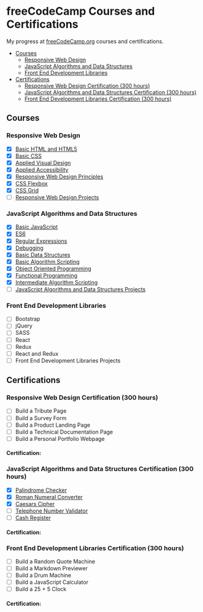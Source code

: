# freeCodeCamp Courses and Certifications

My progress at [freeCodeCamp.org](https://www.freecodecamp.org) courses and certifications.
- [Courses](#courses)
  - [Responsive Web Design](#responsive-web-design)
  - [JavaScript Algorithms and Data Structures](#javascript-algorithms-and-data-structures)
  - [Front End Development Libraries](#front-end-development-libraries)
- [Certifications](#certifications)
  - [Responsive Web Design Certification (300 hours)](#responsive-web-design-certification-300-hours)
  - [JavaScript Algorithms and Data Structures Certification (300 hours)](#javascript-algorithms-and-data-structures-certification-300-hours)
  - [Front End Development Libraries Certification (300 hours)](#front-end-development-libraries-certification-300-hours)

## Courses

### Responsive Web Design
- [x] [Basic HTML and HTML5](https://www.freecodecamp.org/learn/responsive-web-design/#basic-html-and-html5)
- [x] [Basic CSS](https://www.freecodecamp.org/learn/responsive-web-design/#basic-css)
- [x] [Applied Visual Design](https://www.freecodecamp.org/learn/responsive-web-design/#applied-visual-design)
- [x] [Applied Accessibility](https://www.freecodecamp.org/learn/responsive-web-design/#applied-accessibility)
- [x] [Responsive Web Design Principles](https://www.freecodecamp.org/learn/responsive-web-design/#responsive-web-design-principles)
- [x] [CSS Flexbox](https://www.freecodecamp.org/learn/responsive-web-design/#css-flexbox)
- [x] [CSS Grid](https://www.freecodecamp.org/learn/responsive-web-design/#css-grid)
- [ ] [Responsive Web Design Projects](https://www.freecodecamp.org/learn/responsive-web-design/#responsive-web-design-projects)

### JavaScript Algorithms and Data Structures
- [x] [Basic JavaScript](https://www.freecodecamp.org/learn/javascript-algorithms-and-data-structures/#basic-javascript)
- [x] [ES6](https://www.freecodecamp.org/learn/javascript-algorithms-and-data-structures/#es6)
- [x] [Regular Expressions](https://www.freecodecamp.org/learn/javascript-algorithms-and-data-structures/#regular-expressions)
- [x] [Debugging](https://www.freecodecamp.org/learn/javascript-algorithms-and-data-structures/#debugging)
- [x] [Basic Data Structures](https://www.freecodecamp.org/learn/javascript-algorithms-and-data-structures/#basic-data-structures)
- [x] [Basic Algorithm Scripting](https://www.freecodecamp.org/learn/javascript-algorithms-and-data-structures/#basic-algorithm-scripting)
- [x] [Object Oriented Programming](https://www.freecodecamp.org/learn/javascript-algorithms-and-data-structures/#object-oriented-programming)
- [x] [Functional Programming](https://www.freecodecamp.org/learn/javascript-algorithms-and-data-structures/#functional-programming)
- [x] [Intermediate Algorithm Scripting](https://www.freecodecamp.org/learn/javascript-algorithms-and-data-structures/#intermediate-algorithm-scripting)
- [ ] [JavaScript Algorithms and Data Structures Projects](https://www.freecodecamp.org/learn/javascript-algorithms-and-data-structures/#javascript-algorithms-and-data-structures-projects)

### Front End Development Libraries
- [ ] Bootstrap
- [ ] jQuery
- [ ] SASS
- [ ] React
- [ ] Redux
- [ ] React and Redux
- [ ] Front End Development Libraries Projects

## Certifications

### Responsive Web Design Certification (300 hours)
- [ ] Build a Tribute Page
- [ ] Build a Survey Form
- [ ] Build a Product Landing Page
- [ ] Build a Technical Documentation Page
- [ ] Build a Personal Portfolio Webpage

#### **Certification:**

### JavaScript Algorithms and Data Structures Certification (300 hours)
- [x] [Palindrome Checker](https://www.freecodecamp.org/learn/javascript-algorithms-and-data-structures/javascript-algorithms-and-data-structures-projects/palindrome-checker)
- [x] [Roman Numeral Converter](https://www.freecodecamp.org/learn/javascript-algorithms-and-data-structures/javascript-algorithms-and-data-structures-projects/roman-numeral-converter)
- [x] [Caesars Cipher](https://www.freecodecamp.org/learn/javascript-algorithms-and-data-structures/javascript-algorithms-and-data-structures-projects/caesars-cipher)
- [ ] [Telephone Number Validator](https://www.freecodecamp.org/learn/javascript-algorithms-and-data-structures/javascript-algorithms-and-data-structures-projects/telephone-number-validator)
- [ ] [Cash Register](https://www.freecodecamp.org/learn/javascript-algorithms-and-data-structures/javascript-algorithms-and-data-structures-projects/cash-register)

#### **Certification:**

### Front End Development Libraries Certification (300 hours)
- [ ] Build a Random Quote Machine
- [ ] Build a Markdown Previewer
- [ ] Build a Drum Machine
- [ ] Build a JavaScript Calculator
- [ ] Build a 25 + 5 Clock

#### **Certification:**

